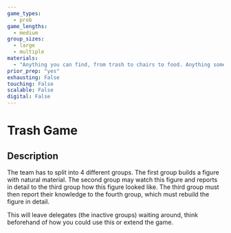 ```yaml
---
game_types:
  - prob
game_lengths:
  - medium
group_sizes:
  - large
  - multiple
materials:
  - "Anything you can find, from trash to chairs to food. Anything something can be build of."
prior_prep: "yes"
exhausting: False
touching: False
scalable: False
digital: False
---
```

# Trash Game

## Description
The team has to split into 4 different groups. The first group builds a figure with natural material. The second group may watch this figure and reports in detail to the third group how this figure looked like. The third group must then report their knowledge to the fourth group, which must rebuild the figure in detail.

This will leave delegates (the inactive groups) waiting around, think beforehand of how you could use this or extend the game.
